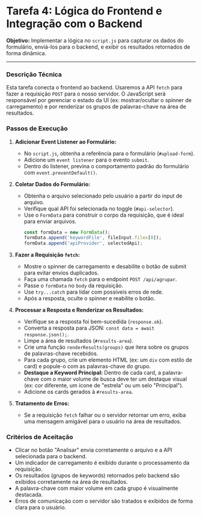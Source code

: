
# Tarefa 4: Lógica do Frontend e Integração com o Backend

**Objetivo:** Implementar a lógica no `script.js` para capturar os dados do formulário, enviá-los para o backend, e exibir os resultados retornados de forma dinâmica.

---

### Descrição Técnica

Esta tarefa conecta o frontend ao backend. Usaremos a API `fetch` para fazer a requisição `POST` para o nosso servidor. O JavaScript será responsável por gerenciar o estado da UI (ex: mostrar/ocultar o spinner de carregamento) e por renderizar os grupos de palavras-chave na área de resultados.

### Passos de Execução

1.  **Adicionar Event Listener ao Formulário:**
    *   No `script.js`, obtenha a referência para o formulário (`#upload-form`).
    *   Adicione um `event listener` para o evento `submit`.
    *   Dentro do listener, previna o comportamento padrão do formulário com `event.preventDefault()`.

2.  **Coletar Dados do Formulário:**
    *   Obtenha o arquivo selecionado pelo usuário a partir do input de arquivo.
    *   Verifique qual API foi selecionada no toggle (`#api-selector`).
    *   Use o `FormData` para construir o corpo da requisição, que é ideal para enviar arquivos.
        ```javascript
        const formData = new FormData();
        formData.append('keywordFile', fileInput.files[0]);
        formData.append('apiProvider', selectedApi);
        ```

3.  **Fazer a Requisição `fetch`:**
    *   Mostre o spinner de carregamento e desabilite o botão de submit para evitar envios duplicados.
    *   Faça uma chamada `fetch` para o endpoint `POST /api/agrupar`.
    *   Passe o `formData` no `body` da requisição.
    *   Use `try...catch` para lidar com possíveis erros de rede.
    *   Após a resposta, oculte o spinner e reabilite o botão.

4.  **Processar a Resposta e Renderizar os Resultados:**
    *   Verifique se a resposta foi bem-sucedida (`response.ok`).
    *   Converta a resposta para JSON: `const data = await response.json();`.
    *   Limpe a área de resultados (`#results-area`).
    *   Crie uma função `renderResults(groups)` que itera sobre os grupos de palavras-chave recebidos.
    *   Para cada grupo, crie um elemento HTML (ex: um `div` com estilo de card) e popule-o com as palavras-chave do grupo.
    *   **Destaque a Keyword Principal:** Dentro de cada card, a palavra-chave com o maior volume de busca deve ter um destaque visual (ex: cor diferente, um ícone de "estrela" ou um selo "Principal").
    *   Adicione os cards gerados à `#results-area`.

5.  **Tratamento de Erros:**
    *   Se a requisição `fetch` falhar ou o servidor retornar um erro, exiba uma mensagem amigável para o usuário na área de resultados.

### Critérios de Aceitação

*   Clicar no botão "Analisar" envia corretamente o arquivo e a API selecionada para o backend.
*   Um indicador de carregamento é exibido durante o processamento da requisição.
*   Os resultados (grupos de keywords) retornados pelo backend são exibidos corretamente na área de resultados.
*   A palavra-chave com maior volume em cada grupo é visualmente destacada.
*   Erros de comunicação com o servidor são tratados e exibidos de forma clara para o usuário.
